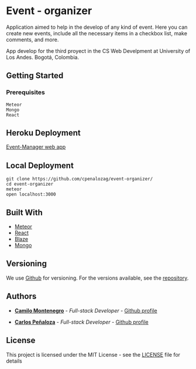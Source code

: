 # Event - organizer

Application aimed to help in the develop of any kind of event. Here you can create new events, include all the necessary items in a checkbox list, make comments, and more.

App develop for the third proyect in the CS Web Develpment at University of Los Andes. Bogotá, Colombia.

## Getting Started



### Prerequisites

```
Meteor
Mongo
React
```

## Heroku Deployment

[Event-Manager web app](https://event-manager-webapp.herokuapp.com)

## Local Deployment


```
git clone https://github.com/cpenalozag/event-organizer/
cd event-organizer
meteor
open localhost:3000
```

## Built With

* [Meteor](https://www.meteor.com)
* [React](https://reactjs.org)
* [Blaze](https://www.blazeui.com)
* [Mongo](https://www.mongodb.com) 


## Versioning

We use [Github](https://github.com/) for versioning. For the versions available, see the [repository](https://github.com/cpenalozag/event-organizer). 

## Authors

* **[Camilo Montenegro](https://ca-montenegro.github.io/)** - *Full-stack Developer* - [Github profile](https://github.com/ca-montenegro)

* **[Carlos Peñaloza](https://cpenalozag.github.io/)** - *Full-stack Developer* - [Github profile](https://github.com/cpenalozag)


## License

This project is licensed under the MIT License - see the [LICENSE](LICENSE) file for details

 

